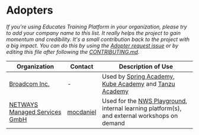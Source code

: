 # Adopters

_If you're using Educates Training Platform in your organization, please try to add your company name to this list. It really helps the project to gain momentum and credibility. It's a small contribution back to the project with a big impact._
_You can do this by using the [Adopter request issue](https://github.com/educates/educates-training-platform/issues/new?template=adopter.yml) or by editing this file after following the [CONTRIBUTING.md](./CONTRIBUTING.md)._

| Organization | Contact | Description of Use |
|--- |--- |--- |
| [Broadcom Inc.](https://www.broadcom.com/) | - | Used by [Spring Academy](https://spring.academy/), [Kube Academy](https://kube.academy/) and [Tanzu Academy](https://tanzu.academy/) |
| [NETWAYS Managed Services GmbH](https://nws.netways.de) | [mocdaniel](https://github.com/mocdaniel) | Used for the [NWS Playground](https://playground.nws.netways.de), internal learning platform(s), and external workshops on demand |
